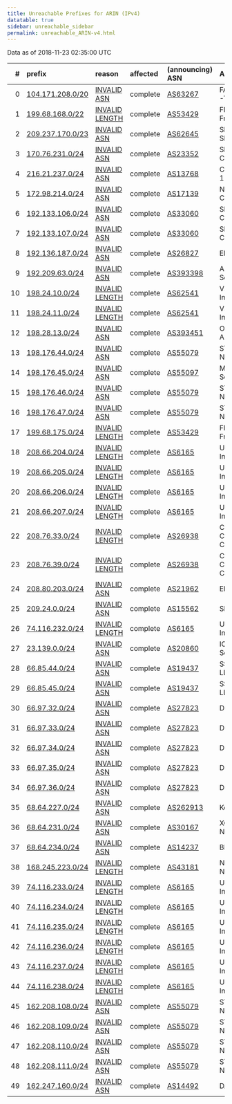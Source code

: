 ```yaml
---
title: Unreachable Prefixes for ARIN (IPv4)
datatable: true
sidebar: unreachable_sidebar
permalink: unreachable_ARIN-v4.html
---
```


Data as of 2018-11-23 02:35:00 UTC


<div class="datatable-begin"></div>

|   # | prefix                                                     | reason                                                                                                     | affected   | (announcing) ASN                         | AS Name                                                        |   unreachable /24s |
|----:|:-----------------------------------------------------------|:-----------------------------------------------------------------------------------------------------------|:-----------|:-----------------------------------------|:---------------------------------------------------------------|-------------------:|
|   0 | [104.171.208.0/20](https://stat.ripe.net/104.171.208.0/20) | [INVALID ASN](https://rpki-validator.ripe.net/announcement-preview?asn=AS63267&prefix=104.171.208.0/20)    | complete   | [AS63267](unreachable_AS63267-v4.html)   | FAYETTEVILLEPUBLICUTILITIES-TN - Fayetteville Public Utilities |                 16 |
|   1 | [199.68.168.0/22](https://stat.ripe.net/199.68.168.0/22)   | [INVALID LENGTH](https://rpki-validator.ripe.net/announcement-preview?asn=AS53429&prefix=199.68.168.0/22)  | complete   | [AS53429](unreachable_AS53429-v4.html)   | FREEDOMVOICE - FreedomVOICE Systems                            |                  4 |
|   2 | [209.237.170.0/23](https://stat.ripe.net/209.237.170.0/23) | [INVALID ASN](https://rpki-validator.ripe.net/announcement-preview?asn=AS62645&prefix=209.237.170.0/23)    | complete   | [AS62645](unreachable_AS62645-v4.html)   | SNAPNAMES - SNAPNAMES.COM                                      |                  2 |
|   3 | [170.76.231.0/24](https://stat.ripe.net/170.76.231.0/24)   | [INVALID ASN](https://rpki-validator.ripe.net/announcement-preview?asn=AS23352&prefix=170.76.231.0/24)     | complete   | [AS23352](unreachable_AS23352-v4.html)   | SERVERCENTRAL - Server Central Network                         |                  1 |
|   4 | [216.21.237.0/24](https://stat.ripe.net/216.21.237.0/24)   | [INVALID ASN](https://rpki-validator.ripe.net/announcement-preview?asn=AS13768&prefix=216.21.237.0/24)     | complete   | [AS13768](unreachable_AS13768-v4.html)   | COGECO-PEER1 - Cogeco Peer 1                                   |                  1 |
|   5 | [172.98.214.0/24](https://stat.ripe.net/172.98.214.0/24)   | [INVALID ASN](https://rpki-validator.ripe.net/announcement-preview?asn=AS17139&prefix=172.98.214.0/24)     | complete   | [AS17139](unreachable_AS17139-v4.html)   | NETRANGE - Corporate Colocation Inc.                           |                  1 |
|   6 | [192.133.106.0/24](https://stat.ripe.net/192.133.106.0/24) | [INVALID ASN](https://rpki-validator.ripe.net/announcement-preview?asn=AS33060&prefix=192.133.106.0/24)    | complete   | [AS33060](unreachable_AS33060-v4.html)   | SFPCU-AS-SF-POLICE-CREDIT-UNION - SFPCU                        |                  1 |
|   7 | [192.133.107.0/24](https://stat.ripe.net/192.133.107.0/24) | [INVALID ASN](https://rpki-validator.ripe.net/announcement-preview?asn=AS33060&prefix=192.133.107.0/24)    | complete   | [AS33060](unreachable_AS33060-v4.html)   | SFPCU-AS-SF-POLICE-CREDIT-UNION - SFPCU                        |                  1 |
|   8 | [192.136.187.0/24](https://stat.ripe.net/192.136.187.0/24) | [INVALID ASN](https://rpki-validator.ripe.net/announcement-preview?asn=AS26827&prefix=192.136.187.0/24)    | complete   | [AS26827](unreachable_AS26827-v4.html)   | EPBTELECOM - EPB Fiber Optics                                  |                  1 |
|   9 | [192.209.63.0/24](https://stat.ripe.net/192.209.63.0/24)   | [INVALID ASN](https://rpki-validator.ripe.net/announcement-preview?asn=AS393398&prefix=192.209.63.0/24)    | complete   | [AS393398](unreachable_AS393398-v4.html) | ASN-DIS - Dallas Infrastructure Services                       |                  1 |
|  10 | [198.24.10.0/24](https://stat.ripe.net/198.24.10.0/24)     | [INVALID LENGTH](https://rpki-validator.ripe.net/announcement-preview?asn=AS62541&prefix=198.24.10.0/24)   | complete   | [AS62541](unreachable_AS62541-v4.html)   | VSH-ASN - Vishay Intertechnology                               |                  1 |
|  11 | [198.24.11.0/24](https://stat.ripe.net/198.24.11.0/24)     | [INVALID LENGTH](https://rpki-validator.ripe.net/announcement-preview?asn=AS62541&prefix=198.24.11.0/24)   | complete   | [AS62541](unreachable_AS62541-v4.html)   | VSH-ASN - Vishay Intertechnology                               |                  1 |
|  12 | [198.28.13.0/24](https://stat.ripe.net/198.28.13.0/24)     | [INVALID ASN](https://rpki-validator.ripe.net/announcement-preview?asn=AS393451&prefix=198.28.13.0/24)     | complete   | [AS393451](unreachable_AS393451-v4.html) | ONLIGHTAURORA - On Light Aurora                                |                  1 |
|  13 | [198.176.44.0/24](https://stat.ripe.net/198.176.44.0/24)   | [INVALID ASN](https://rpki-validator.ripe.net/announcement-preview?asn=AS55079&prefix=198.176.44.0/24)     | complete   | [AS55079](unreachable_AS55079-v4.html)   | STELLANET - Third Gear Networks                                |                  1 |
|  14 | [198.176.45.0/24](https://stat.ripe.net/198.176.45.0/24)   | [INVALID ASN](https://rpki-validator.ripe.net/announcement-preview?asn=AS55097&prefix=198.176.45.0/24)     | complete   | [AS55097](unreachable_AS55097-v4.html)   | MICROOFFICE - Micro Office Solutions                           |                  1 |
|  15 | [198.176.46.0/24](https://stat.ripe.net/198.176.46.0/24)   | [INVALID ASN](https://rpki-validator.ripe.net/announcement-preview?asn=AS55079&prefix=198.176.46.0/24)     | complete   | [AS55079](unreachable_AS55079-v4.html)   | STELLANET - Third Gear Networks                                |                  1 |
|  16 | [198.176.47.0/24](https://stat.ripe.net/198.176.47.0/24)   | [INVALID ASN](https://rpki-validator.ripe.net/announcement-preview?asn=AS55079&prefix=198.176.47.0/24)     | complete   | [AS55079](unreachable_AS55079-v4.html)   | STELLANET - Third Gear Networks                                |                  1 |
|  17 | [199.68.175.0/24](https://stat.ripe.net/199.68.175.0/24)   | [INVALID LENGTH](https://rpki-validator.ripe.net/announcement-preview?asn=AS53429&prefix=199.68.175.0/24)  | complete   | [AS53429](unreachable_AS53429-v4.html)   | FREEDOMVOICE - FreedomVOICE Systems                            |                  1 |
|  18 | [208.66.204.0/24](https://stat.ripe.net/208.66.204.0/24)   | [INVALID LENGTH](https://rpki-validator.ripe.net/announcement-preview?asn=AS6165&prefix=208.66.204.0/24)   | complete   | [AS6165](unreachable_AS6165-v4.html)     | UPTILT-ASN - Lyris Technology Inc.                             |                  1 |
|  19 | [208.66.205.0/24](https://stat.ripe.net/208.66.205.0/24)   | [INVALID LENGTH](https://rpki-validator.ripe.net/announcement-preview?asn=AS6165&prefix=208.66.205.0/24)   | complete   | [AS6165](unreachable_AS6165-v4.html)     | UPTILT-ASN - Lyris Technology Inc.                             |                  1 |
|  20 | [208.66.206.0/24](https://stat.ripe.net/208.66.206.0/24)   | [INVALID LENGTH](https://rpki-validator.ripe.net/announcement-preview?asn=AS6165&prefix=208.66.206.0/24)   | complete   | [AS6165](unreachable_AS6165-v4.html)     | UPTILT-ASN - Lyris Technology Inc.                             |                  1 |
|  21 | [208.66.207.0/24](https://stat.ripe.net/208.66.207.0/24)   | [INVALID LENGTH](https://rpki-validator.ripe.net/announcement-preview?asn=AS6165&prefix=208.66.207.0/24)   | complete   | [AS6165](unreachable_AS6165-v4.html)     | UPTILT-ASN - Lyris Technology Inc.                             |                  1 |
|  22 | [208.76.33.0/24](https://stat.ripe.net/208.76.33.0/24)     | [INVALID LENGTH](https://rpki-validator.ripe.net/announcement-preview?asn=AS26938&prefix=208.76.33.0/24)   | complete   | [AS26938](unreachable_AS26938-v4.html)   | COMPUSOURCE - CompuSOURCE Communications Corp.                 |                  1 |
|  23 | [208.76.39.0/24](https://stat.ripe.net/208.76.39.0/24)     | [INVALID LENGTH](https://rpki-validator.ripe.net/announcement-preview?asn=AS26938&prefix=208.76.39.0/24)   | complete   | [AS26938](unreachable_AS26938-v4.html)   | COMPUSOURCE - CompuSOURCE Communications Corp.                 |                  1 |
|  24 | [208.80.203.0/24](https://stat.ripe.net/208.80.203.0/24)   | [INVALID ASN](https://rpki-validator.ripe.net/announcement-preview?asn=AS21962&prefix=208.80.203.0/24)     | complete   | [AS21962](unreachable_AS21962-v4.html)   | EDGEWAVE2 - Edgewave                                           |                  1 |
|  25 | [209.24.0.0/24](https://stat.ripe.net/209.24.0.0/24)       | [INVALID ASN](https://rpki-validator.ripe.net/announcement-preview?asn=AS15562&prefix=209.24.0.0/24)       | complete   | [AS15562](unreachable_AS15562-v4.html)   | SNIJDERS - Job Snijders                                        |                  1 |
|  26 | [74.116.232.0/24](https://stat.ripe.net/74.116.232.0/24)   | [INVALID LENGTH](https://rpki-validator.ripe.net/announcement-preview?asn=AS6165&prefix=74.116.232.0/24)   | complete   | [AS6165](unreachable_AS6165-v4.html)     | UPTILT-ASN - Lyris Technology Inc.                             |                  1 |
|  27 | [23.139.0.0/24](https://stat.ripe.net/23.139.0.0/24)       | [INVALID ASN](https://rpki-validator.ripe.net/announcement-preview?asn=AS20860&prefix=23.139.0.0/24)       | complete   | [AS20860](unreachable_AS20860-v4.html)   | IOMART-AS - iomart Cloud Services Limited.                     |                  1 |
|  28 | [66.85.44.0/24](https://stat.ripe.net/66.85.44.0/24)       | [INVALID ASN](https://rpki-validator.ripe.net/announcement-preview?asn=AS19437&prefix=66.85.44.0/24)       | complete   | [AS19437](unreachable_AS19437-v4.html)   | SS-ASH - SECURED SERVERS LLC                                   |                  1 |
|  29 | [66.85.45.0/24](https://stat.ripe.net/66.85.45.0/24)       | [INVALID ASN](https://rpki-validator.ripe.net/announcement-preview?asn=AS19437&prefix=66.85.45.0/24)       | complete   | [AS19437](unreachable_AS19437-v4.html)   | SS-ASH - SECURED SERVERS LLC                                   |                  1 |
|  30 | [66.97.32.0/24](https://stat.ripe.net/66.97.32.0/24)       | [INVALID ASN](https://rpki-validator.ripe.net/announcement-preview?asn=AS27823&prefix=66.97.32.0/24)       | complete   | [AS27823](unreachable_AS27823-v4.html)   | Dattatec.com                                                   |                  1 |
|  31 | [66.97.33.0/24](https://stat.ripe.net/66.97.33.0/24)       | [INVALID ASN](https://rpki-validator.ripe.net/announcement-preview?asn=AS27823&prefix=66.97.33.0/24)       | complete   | [AS27823](unreachable_AS27823-v4.html)   | Dattatec.com                                                   |                  1 |
|  32 | [66.97.34.0/24](https://stat.ripe.net/66.97.34.0/24)       | [INVALID ASN](https://rpki-validator.ripe.net/announcement-preview?asn=AS27823&prefix=66.97.34.0/24)       | complete   | [AS27823](unreachable_AS27823-v4.html)   | Dattatec.com                                                   |                  1 |
|  33 | [66.97.35.0/24](https://stat.ripe.net/66.97.35.0/24)       | [INVALID ASN](https://rpki-validator.ripe.net/announcement-preview?asn=AS27823&prefix=66.97.35.0/24)       | complete   | [AS27823](unreachable_AS27823-v4.html)   | Dattatec.com                                                   |                  1 |
|  34 | [66.97.36.0/24](https://stat.ripe.net/66.97.36.0/24)       | [INVALID ASN](https://rpki-validator.ripe.net/announcement-preview?asn=AS27823&prefix=66.97.36.0/24)       | complete   | [AS27823](unreachable_AS27823-v4.html)   | Dattatec.com                                                   |                  1 |
|  35 | [68.64.227.0/24](https://stat.ripe.net/68.64.227.0/24)     | [INVALID ASN](https://rpki-validator.ripe.net/announcement-preview?asn=AS262913&prefix=68.64.227.0/24)     | complete   | [AS262913](unreachable_AS262913-v4.html) | Konecta de Mexico                                              |                  1 |
|  36 | [68.64.231.0/24](https://stat.ripe.net/68.64.231.0/24)     | [INVALID ASN](https://rpki-validator.ripe.net/announcement-preview?asn=AS30167&prefix=68.64.231.0/24)      | complete   | [AS30167](unreachable_AS30167-v4.html)   | XCNETWORKS-30167 - XC Networks                                 |                  1 |
|  37 | [68.64.234.0/24](https://stat.ripe.net/68.64.234.0/24)     | [INVALID ASN](https://rpki-validator.ripe.net/announcement-preview?asn=AS14237&prefix=68.64.234.0/24)      | complete   | [AS14237](unreachable_AS14237-v4.html)   | BEAMSPEED1 - Beamspeed LLC                                     |                  1 |
|  38 | [168.245.223.0/24](https://stat.ripe.net/168.245.223.0/24) | [INVALID LENGTH](https://rpki-validator.ripe.net/announcement-preview?asn=AS43181&prefix=168.245.223.0/24) | complete   | [AS43181](unreachable_AS43181-v4.html)   | NSOFNETWORKSLTD - Meta Networks Ltd                            |                  1 |
|  39 | [74.116.233.0/24](https://stat.ripe.net/74.116.233.0/24)   | [INVALID LENGTH](https://rpki-validator.ripe.net/announcement-preview?asn=AS6165&prefix=74.116.233.0/24)   | complete   | [AS6165](unreachable_AS6165-v4.html)     | UPTILT-ASN - Lyris Technology Inc.                             |                  1 |
|  40 | [74.116.234.0/24](https://stat.ripe.net/74.116.234.0/24)   | [INVALID LENGTH](https://rpki-validator.ripe.net/announcement-preview?asn=AS6165&prefix=74.116.234.0/24)   | complete   | [AS6165](unreachable_AS6165-v4.html)     | UPTILT-ASN - Lyris Technology Inc.                             |                  1 |
|  41 | [74.116.235.0/24](https://stat.ripe.net/74.116.235.0/24)   | [INVALID LENGTH](https://rpki-validator.ripe.net/announcement-preview?asn=AS6165&prefix=74.116.235.0/24)   | complete   | [AS6165](unreachable_AS6165-v4.html)     | UPTILT-ASN - Lyris Technology Inc.                             |                  1 |
|  42 | [74.116.236.0/24](https://stat.ripe.net/74.116.236.0/24)   | [INVALID LENGTH](https://rpki-validator.ripe.net/announcement-preview?asn=AS6165&prefix=74.116.236.0/24)   | complete   | [AS6165](unreachable_AS6165-v4.html)     | UPTILT-ASN - Lyris Technology Inc.                             |                  1 |
|  43 | [74.116.237.0/24](https://stat.ripe.net/74.116.237.0/24)   | [INVALID LENGTH](https://rpki-validator.ripe.net/announcement-preview?asn=AS6165&prefix=74.116.237.0/24)   | complete   | [AS6165](unreachable_AS6165-v4.html)     | UPTILT-ASN - Lyris Technology Inc.                             |                  1 |
|  44 | [74.116.238.0/24](https://stat.ripe.net/74.116.238.0/24)   | [INVALID LENGTH](https://rpki-validator.ripe.net/announcement-preview?asn=AS6165&prefix=74.116.238.0/24)   | complete   | [AS6165](unreachable_AS6165-v4.html)     | UPTILT-ASN - Lyris Technology Inc.                             |                  1 |
|  45 | [162.208.108.0/24](https://stat.ripe.net/162.208.108.0/24) | [INVALID ASN](https://rpki-validator.ripe.net/announcement-preview?asn=AS55079&prefix=162.208.108.0/24)    | complete   | [AS55079](unreachable_AS55079-v4.html)   | STELLANET - Third Gear Networks                                |                  1 |
|  46 | [162.208.109.0/24](https://stat.ripe.net/162.208.109.0/24) | [INVALID ASN](https://rpki-validator.ripe.net/announcement-preview?asn=AS55079&prefix=162.208.109.0/24)    | complete   | [AS55079](unreachable_AS55079-v4.html)   | STELLANET - Third Gear Networks                                |                  1 |
|  47 | [162.208.110.0/24](https://stat.ripe.net/162.208.110.0/24) | [INVALID ASN](https://rpki-validator.ripe.net/announcement-preview?asn=AS55079&prefix=162.208.110.0/24)    | complete   | [AS55079](unreachable_AS55079-v4.html)   | STELLANET - Third Gear Networks                                |                  1 |
|  48 | [162.208.111.0/24](https://stat.ripe.net/162.208.111.0/24) | [INVALID ASN](https://rpki-validator.ripe.net/announcement-preview?asn=AS55079&prefix=162.208.111.0/24)    | complete   | [AS55079](unreachable_AS55079-v4.html)   | STELLANET - Third Gear Networks                                |                  1 |
|  49 | [162.247.160.0/24](https://stat.ripe.net/162.247.160.0/24) | [INVALID ASN](https://rpki-validator.ripe.net/announcement-preview?asn=AS14492&prefix=162.247.160.0/24)    | complete   | [AS14492](unreachable_AS14492-v4.html)   | DATAPIPE - DataPipe                                            |                  1 |

<div class="datatable-end"></div>